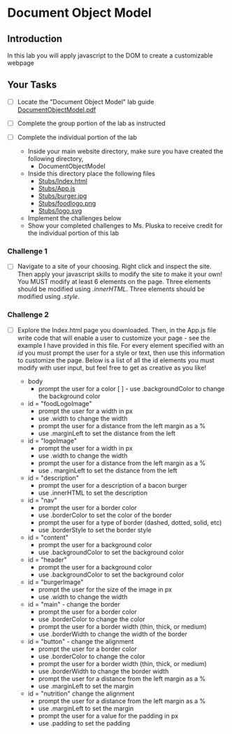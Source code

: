 # Document Object Model

## Introduction
In this lab you will apply javascript to the DOM to create a customizable webpage

## Your Tasks

- [ ] Locate the "Document Object Model" lab guide [DocumentObjectModel.pdf](DocumentObjectModel.pdf)

- [ ] Complete the group portion of the lab as instructed

- [ ] Complete the individual portion of the lab

	* Inside your main website directory, make sure you have created the following directory, 
		- DocumentObjectModel
	* Inside this directory place the following files
		- [Stubs/Index.html](Stubs/Index.html)
		- [Stubs/App.js](Stubs/App.js)
		- [Stubs/burger.jpg](Stubs/burger.jpg)
		- [Stubs/foodlogo.png](Stubs/foodlogo.png)
		- [Stubs/logo.svg](Stubs/logo.svg)
	* Implement the challenges below
	* Show your completed challenges to Ms. Pluska to receive credit for the individual portion of this lab

### Challenge 1

- [ ] Navigate to a site of your choosing.  Right click and inspect the site.  Then apply your javascript skills to modify the site to make it your own!  You MUST modify at least 6 elements on the page. Three elements should be modified using _.innerHTML_.  Three elements should be modified using _.style_.

### Challenge 2

- [ ] Explore the Index.html page you downloaded.  Then, in the App.js file write code that will enable a user to customize your page - see the example I have provided in this file.  For every element specified with an _id_ you must prompt the user for a style or text, then use this information to customize the page.  Below is a list of all the id elements you must modify with user input, but feel free to get as creative as you like!

	* body
		- prompt the user for a color
[ ] 		- use .backgroundColor to change the background color
	* id = "foodLogoImage"
		- prompt the user for a width in px
		- use .width to change the width
		- prompt the user for a distance from the left margin as a %
		- use .marginLeft to set the distance from the left
	* id = "logoImage" 
		- prompt the user for a width in px
		- use .width to change the width
		- prompt the user for a distance from the left margin as a %
		- use . marginLeft to set the distance from the left
	* id = "description" 
		- prompt the user for a description of a bacon burger
		- use .innerHTML to set the description
	* id = "nav"
		- prompt the user for a border color
		- use .borderColor to set the color of the border
		- prompt the user for a type of border (dashed, dotted, solid, etc)
		- use .borderStyle to set the border style
	* id = "content"
		- prompt the user for a background color
		- use .backgroundColor to set the background color
	* id = "header"
		- prompt the user for a background color
		- use .backgroundColor to set the background color
	* id = "burgerImage" 
		- prompt the user for the size of the image in px
		- use .width to change the width
	* id = "main" - change the border
		- prompt the user for a border color
		- use .borderColor to change the color
		- prompt the user for a border width (thin, thick, or medium)
		- use .borderWidth to change the width of the border
	* id = "button" - change the alignment
		- prompt the user for a border color
		- use .borderColor to change the color
		- prompt the user for a border width (thin, thick, or medium)
		- use .borderWidth to change the border width
		- prompt the user for a distance from the left margin as a %
		- use .marginLeft to set the margin
	* id = "nutrition" change the alignment
		- prompt the user for a distance from the left margin as a %
		- use .marginLeft to set the margin
		- prompt the user for a value for the padding in px
		- use .padding to set the padding
		











